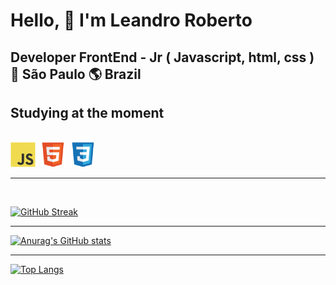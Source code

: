 # Hello, 👋 I'm Leandro Roberto

## Developer FrontEnd - Jr ( Javascript, html, css ) 🏡 São Paulo 🌎 Brazil

## Studying at the moment
<br>
<a href="https://developer.mozilla.org/pt-BR/docs/Web/JavaScript"><img src="https://github.com/devicons/devicon/blob/v2.15.1/icons/javascript/javascript-original.svg" width="40" height="40"/></a>&nbsp; <a href="https://developer.mozilla.org/pt-BR/docs/Web/HTML"><img src="https://github.com/devicons/devicon/blob/master/icons/html5/html5-original.svg" width="40" height="40" margin-right="30"/></a>&nbsp; <a href="https://developer.mozilla.org/pt-BR/docs/Web/CSS"><img src="https://github.com/devicons/devicon/blob/master/icons/css3/css3-original.svg" width="40" height="40"/></a>
<hr>
<br>

[![GitHub Streak](https://streak-stats.demolab.com/?user=leandroroberto&theme=tokyonight_duo&background=0d1117&currStreakNum=58a6ff&currStreakLabel=58a6ff&dates=2ea043)](https://git.io/streak-stats)

<hr>

[![Anurag's GitHub stats](https://github-readme-stats.vercel.app/api?username=leandroroberto&theme=material-palenight&show_icons=true&bg_color=0d1117&title_color=58a6ff&icon_color=58a6ff&ring=58a6ff&text_color=2ea043)](https://github.com/anuraghazra/github-readme-stats)

<hr>

[![Top Langs](https://github-readme-stats.vercel.app/api/top-langs/?username=anuraghazra&layout=compact&&hide=GLSL&background=0d1117)](https://github.com/anuraghazra/github-readme-stats)


